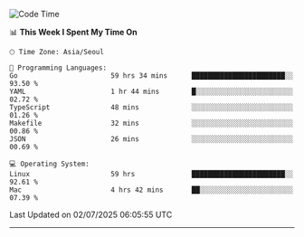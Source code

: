 <!---
[![JS's LinkedIn](https://img.shields.io/badge/LinkedIn-blue?style=for-the-badge&logo=linkedin)](https://www.linkedin.com/in/jaeseung-lee-5a2a32139/) 
[![JS's Notion](https://img.shields.io/badge/Notion-black?style=for-the-badge&logo=notion)](https://bit.ly/ljswiki1) <br><br>
-->
<!-- ![JS's GitHub stats](https://github-readme-stats-lemon-five.vercel.app/api?username=tkxkd0159&hide=contribs,prs,stars,issues&show_icons=true&theme=react&include_all_commits=true)   -->
<!-- ![Top Langs](https://github-readme-stats-lemon-five.vercel.app/api/top-langs/?username=tkxkd0159&layout=compact&hide=jupyter%20notebook,scss,html,css&langs_count=10)  -->


<!--START_SECTION:waka-->
![Code Time](http://img.shields.io/badge/Code%20Time-3%2C953%20hrs%2020%20mins-blue)

📊 **This Week I Spent My Time On** 

```text
🕑︎ Time Zone: Asia/Seoul

💬 Programming Languages: 
Go                       59 hrs 34 mins      ███████████████████████░░   93.50 % 
YAML                     1 hr 44 mins        █░░░░░░░░░░░░░░░░░░░░░░░░   02.72 % 
TypeScript               48 mins             ░░░░░░░░░░░░░░░░░░░░░░░░░   01.26 % 
Makefile                 32 mins             ░░░░░░░░░░░░░░░░░░░░░░░░░   00.86 % 
JSON                     26 mins             ░░░░░░░░░░░░░░░░░░░░░░░░░   00.69 % 

💻 Operating System: 
Linux                    59 hrs              ███████████████████████░░   92.61 % 
Mac                      4 hrs 42 mins       ██░░░░░░░░░░░░░░░░░░░░░░░   07.39 % 
```


 Last Updated on 02/07/2025 06:05:55 UTC
<!--END_SECTION:waka-->

---
<!---
<a href="https://github.com/tkxkd0159/books">
  <img align="center" src="https://github-readme-stats-lemon-five.vercel.app/api/pin/?username=tkxkd0159&repo=books&theme=react" />
</a>
-->

<!---
- 🔭 I’m currently working on ...
- 🌱 I’m currently learning blockchain and distributed network
- 👯 I’m looking to collaborate on ...
- 🤔 I’m looking for help with ...
- 💬 Ask me about ...
- 📫 How to reach me: ...
- 😄 Pronouns: ...
- ⚡ Fun fact: ...
-->
